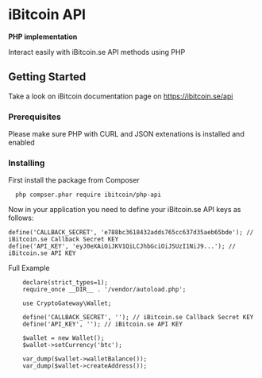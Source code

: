 # iBitcoin API
**PHP implementation**

Interact easily with iBitcoin.se API methods using PHP

## Getting Started

Take a look on iBitcoin documentation page on https://ibitcoin.se/api

### Prerequisites

Please make sure PHP with CURL and JSON extenations is installed and enabled

### Installing

First install the package from Composer

      php compser.phar require ibitcoin/php-api

Now in your application you need to define your iBitcoin.se API keys as follows:

    define('CALLBACK_SECRET', 'e788bc3618432adds765cc637d35aeb65bde'); // iBitcoin.se Callback Secret KEY
    define('API_KEY', 'eyJ0eXAiOiJKV1QiLCJhbGciOiJSUzI1NiJ9...'); // iBitcoin.se API KEY

Full Example

        declare(strict_types=1);
        require_once __DIR__ . '/vendor/autoload.php';
        
        use CryptoGateway\Wallet;
        
        define('CALLBACK_SECRET', ''); // iBitcoin.se Callback Secret KEY
        define('API_KEY', ''); // iBitcoin.se API KEY
        
        $wallet = new Wallet();
        $wallet->setCurrency('btc');
        
        var_dump($wallet->walletBalance());
        var_dump($wallet->createAddress());
